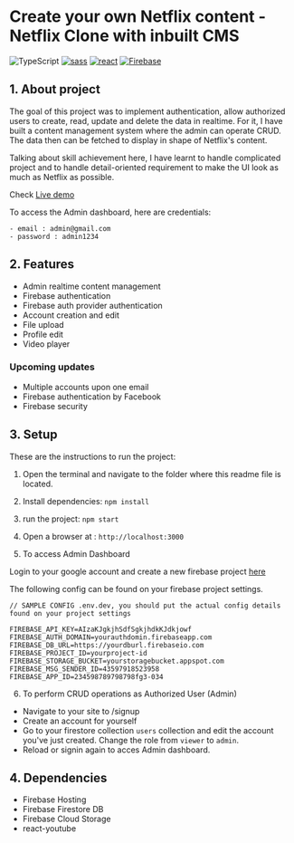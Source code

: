
# Create your own Netflix content - Netflix Clone with inbuilt CMS
![TypeScript](https://img.shields.io/badge/typescript-%23007ACC.svg?style=for-the-badge&logo=typescript&logoColor=white)
[![sass](https://img.shields.io/badge/Sass-CC6699?style=for-the-badge&logo=sass&logoColor=white)](https://sass-lang.com/)
[![react](https://img.shields.io/badge/React-20232A?style=for-the-badge&logo=react&logoColor=61DAFB)](https://reactjs.org/)
[![Firebase](https://img.shields.io/badge/firebase-%23039BE5.svg?style=for-the-badge&logo=firebase)](https://firebase.google.com/)


## 1. About project

The goal of this project was to implement authentication, allow authorized users to create, read, update and delete the data in realtime. For it, I have built a content management system where the admin can operate CRUD. The data then can be fetched to display in shape of Netflix's content. 

Talking about skill achievement here, I have learnt to handle complicated project and to handle detail-oriented requirement to make the UI look as much as Netflix as possible.

Check [Live demo](https://reactflix-giang.web.app/)

To access the Admin dashboard, here are credentials:
```
- email : admin@gmail.com
- password : admin1234
```
## 2. Features
- Admin realtime content management
- Firebase authentication
- Firebase auth provider authentication
- Account creation and edit
- File upload
- Profile edit
- Video player 

### Upcoming updates
- Multiple accounts upon one email
- Firebase authentication by Facebook
- Firebase security 
## 3. Setup

These are the instructions to run the project:

1. Open the terminal and navigate to the folder where this readme file is located.
2. Install dependencies:
   `npm install`
3. run the project:
   `npm start`
4. Open a browser at : `http://localhost:3000`

5. To access Admin Dashboard
   
Login to your google account and create a new firebase project [here](https://console.firebase.google.com/)

The following config can be found on your firebase project settings.
```
// SAMPLE CONFIG .env.dev, you should put the actual config details found on your project settings

FIREBASE_API_KEY=AIzaKJgkjhSdfSgkjhdkKJdkjowf
FIREBASE_AUTH_DOMAIN=yourauthdomin.firebaseapp.com
FIREBASE_DB_URL=https://yourdburl.firebaseio.com
FIREBASE_PROJECT_ID=yourproject-id
FIREBASE_STORAGE_BUCKET=yourstoragebucket.appspot.com
FIREBASE_MSG_SENDER_ID=43597918523958
FIREBASE_APP_ID=234598789798798fg3-034
```

6. To perform CRUD operations as Authorized User (Admin)
   
- Navigate to your site to /signup
- Create an account for yourself
- Go to your firestore collection `users` collection and edit the account you've just created. Change the role from `viewer` to `admin`.
- Reload or signin again to acces Admin dashboard.

## 4. Dependencies

- Firebase Hosting
- Firebase Firestore DB
- Firebase Cloud Storage
- react-youtube
  
